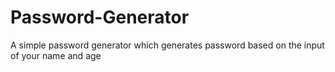 # Password-Generator
A simple password generator which generates password based on the input of your name and age
